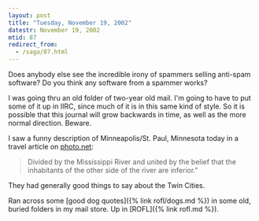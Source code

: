 ```yaml
---
layout: post
title: "Tuesday, November 19, 2002"
datestr: November 19, 2002
mtid: 87
redirect_from:
  - /saga/87.html
---
```


Does anybody else see the incredible irony of spammers selling anti-spam software?
Do you think any software from a spammer works?

I was going thru an old folder of two-year old mail. I'm going to have to put
some of it up in IIRC, since much of it is in this same kind of style. So it
is possible that this journal will grow backwards in time, as well as the more
normal direction. Beware.

I saw a funny description of Minneapolis/St. Paul, Minnesota today in a travel
article on [photo.net](http://www.photo.net/):

> Divided by the Mississippi River and united by the belief that the
> inhabitants of the other side of the river are inferior.&quot; 

They had generally good things to say about the Twin Cities.

Ran across some [good dog quotes]({% link rofl/dogs.md %}) in some old,
buried folders in my mail store. Up in [ROFL]({% link rofl.md %}).

